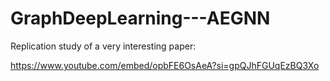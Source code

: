 # GraphDeepLearning---AEGNN

Replication study of a very interesting paper:

https://www.youtube.com/embed/opbFE6OsAeA?si=gpQJhFGUqEzBQ3Xo
